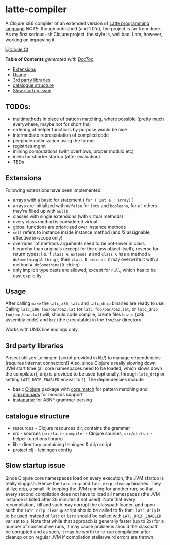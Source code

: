 # latte-compiler

A Clojure x86 compiler of an extended version of [Latte programming language](http://www.mimuw.edu.pl/~ben/Zajecia/Mrj2015/Latte/)
_NOTE_: though published (and 1.0'd), the project is far from done. As my first serious-ish Clojure project, the style is, well bad. I am, however, working on improving it. 

[![Circle CI](https://circleci.com/gh/cezarykosko/latte-compiler/tree/master.svg?style=svg&circle-token=cbc1438cf282e14f6f205871ac71223e36bc00f5)](https://circleci.com/gh/cezarykosko/latte-compiler/tree/master)

<!-- START doctoc generated TOC please keep comment here to allow auto update -->
<!-- DON'T EDIT THIS SECTION, INSTEAD RE-RUN doctoc TO UPDATE -->
**Table of Contents**  *generated with [DocToc](https://github.com/thlorenz/doctoc)*

  - [Extensions](#extensions)
  - [Usage](#usage)
  - [3rd party libraries](#3rd-party-libraries)
  - [catalogue structure](#catalogue-structure)
  - [Slow startup issue](#slow-startup-issue)

<!-- END doctoc generated TOC please keep comment here to allow auto update -->

## TODOs:

- multimethods in place of pattern matching, where possible (pretty much everywhere, maybe not for short fns)
- ordering of helper functions by purpose would be nice
- intermediate representation of compiled code
- peephole optimization using the former
- registries mgmt
- inlining computations (with overflows, proper modulo etc)
- inlein for shorter startup (after evaluation)
- TBDs

## Extensions

Following extensions have been implemented:
- arrays with a basic for statement ( `for ( int a : array)` )
 - arrays are initialized with `0/false` for `int`s and `boolean`s, for all others they're filled up with `null`s
- classes with single extensions (with virtual methods)
 - every class method is considered virtual
 - global functions are prioritized over instance methods
 - `self` refers to instance inside instance method (and _IS_ assignable, effective in-scope only)
 - overrides' of methods arguments need to be not-lower in class hierarchy than originals (except for the class object itself),
reverse for return types;
i.e. if `class A extends B` and `class C` has a method `B doSomething(A thing)`, then
`class D extends C` may overwrite it with a method `A doSomething(B thing)`
 - only implicit type casts are allowed, except for `null`, which has to be cast explicitly

## Usage

After calling `make` the `latc_x86`, `latc` and `latc_drip` binaries are ready to use. Calling `latc_x86 foo/bar/baz.lat` (or `latc foo/bar/baz.lat`, or `latc_drip foo/bar/baz.lat`) will, should code compile, create files `baz.s` (x86 assembly code) and `baz` (the executable) in the `foo/bar` directory.

Works with UNIX line endings only.

## 3rd party libraries

Project utilizes Leiningen (script provided in lib/) to manage dependencies (requires Internet connection!)
Also, since Clojure's really slowing down JVM start time (all core namespaces need to be loaded, which slows down the compilator), drip is provided to be used (optionally, through `latc_drip` or setting `LATC_DRIP_ENABLED` envvar to `1`).
The dependencies include
- basic [Clojure](http://clojure.org) package with [core.match](https://github.com/clojure/core.match) for pattern matching and [algo.monads](https://github.com/clojure/algo.monads) for monads support
- [instaparse](https://github.com/engelberg/instaparse) for ABNF grammar parsing

## catalogue structure

- resources - Clojure resources dir, contains the grammar
- src - sources (`src/latte_compiler` - Clojure sources, `src/utils.c` - helper functions library)
- lib - directory containing leiningen & drip script
- project.clj - leiningen config

## Slow startup issue

Since Clojure core namespaces load on every execution, the JVM startup is really sluggish. Hence the `latc_drip` and `latc_drip_cleanup` binaries. They utilize [drip](https://github.com/ninjudd/drip), a small lib keeping the JVM running for another run, so that every second compilation does not have to load all namespaces (the JVM instance is killed after 30 minutes if not used). Note that every recompilation, kill and such may corrupt the classpath loader, and upon such the `latc_drip_cleanup` script should be called to fix that.
`latc_drip` is to be used instead of `latc` or `latc` should be called with `LATC_DRIP_ENABLED` var set to `1`.
Note that while that approach is generally faster (up to 2x) for a number of consecutive runs, it may cause problems should the classpath be corrupted and as such, it may be worth to re-run compilation after cleanup or on regular JVM if compilation stalls/weird errors are thrown.
